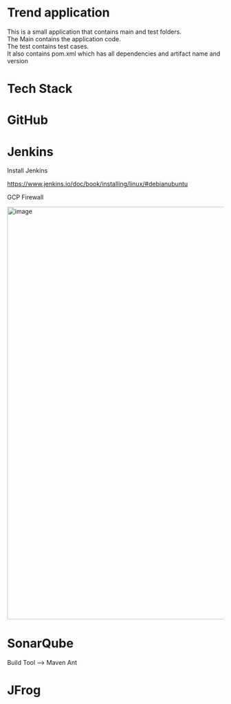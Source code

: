 # Trend application

This is a small application that contains main and test folders.  
The Main contains the application code.  
The test contains test cases.  
It also contains pom.xml which has all dependencies and artifact name and version


# Tech Stack

# GitHub

# Jenkins
 Install Jenkins
  
  https://www.jenkins.io/doc/book/installing/linux/#debianubuntu

  GCP Firewall

  <img width="960" alt="image" src="https://github.com/lellaaditya/tweet-trend/assets/139613275/a659f114-dd7f-4dc8-b3d9-9b210f89a08e">

  
# SonarQube

Build Tool --> Maven Ant

# JFrog

